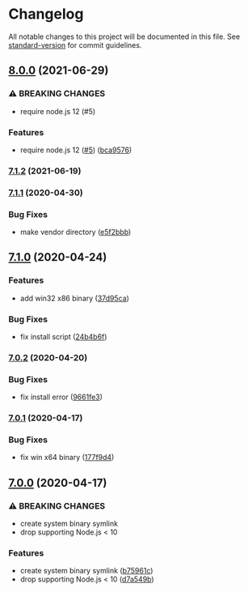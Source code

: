 # Changelog

All notable changes to this project will be documented in this file. See [standard-version](https://github.com/conventional-changelog/standard-version) for commit guidelines.

## [8.0.0](https://github.com/mole-inc/mozjpeg-bin/compare/v7.1.2...v8.0.0) (2021-06-29)


### ⚠ BREAKING CHANGES

* require node.js 12 (#5)

### Features

* require node.js 12 ([#5](https://github.com/mole-inc/mozjpeg-bin/issues/5)) ([bca9576](https://github.com/mole-inc/mozjpeg-bin/commit/bca95765f11938d0c0fdebbcffac34252f0e3a52))

### [7.1.2](https://github.com/mole-inc/mozjpeg-bin/compare/v7.1.1...v7.1.2) (2021-06-19)

### [7.1.1](https://github.com/mole-inc/mozjpeg-bin/compare/v7.1.0...v7.1.1) (2020-04-30)


### Bug Fixes

* make vendor directory ([e5f2bbb](https://github.com/mole-inc/mozjpeg-bin/commit/e5f2bbbcff5b27f956677a425d932f62c1cfea60))

## [7.1.0](https://github.com/mole-inc/mozjpeg-bin/compare/v7.0.2...v7.1.0) (2020-04-24)


### Features

* add win32 x86 binary ([37d95ca](https://github.com/mole-inc/mozjpeg-bin/commit/37d95ca3c79018804f49ae556a371f7a8cf09a20))


### Bug Fixes

* fix install script ([24b4b6f](https://github.com/mole-inc/mozjpeg-bin/commit/24b4b6f6b4d7dffe99085a00a88b84bcad22287c))

### [7.0.2](https://github.com/mole-inc/mozjpeg-bin/compare/v7.0.1...v7.0.2) (2020-04-20)


### Bug Fixes

* fix install error ([9661fe3](https://github.com/mole-inc/mozjpeg-bin/commit/9661fe393e31306de97304ec5092175ed2ed6f17))

### [7.0.1](https://github.com/mole-inc/mozjpeg-bin/compare/v7.0.0...v7.0.1) (2020-04-17)


### Bug Fixes

* fix win x64 binary ([177f9d4](https://github.com/mole-inc/mozjpeg-bin/commit/177f9d443d53e5e5a2df1ab99de9bfe0dfeafe06))

## [7.0.0](https://github.com/mole-inc/mozjpeg-bin/compare/v6.0.1...v7.0.0) (2020-04-17)


### ⚠ BREAKING CHANGES

* create system binary symlink
* drop supporting Node.js < 10

### Features

* create system binary symlink ([b75961c](https://github.com/mole-inc/mozjpeg-bin/commit/b75961cd5475f2bdd3e25684c8d0359f5a996349))
* drop supporting Node.js < 10 ([d7a549b](https://github.com/mole-inc/mozjpeg-bin/commit/d7a549bf8370565df4fadd8c182625558f51e039))
